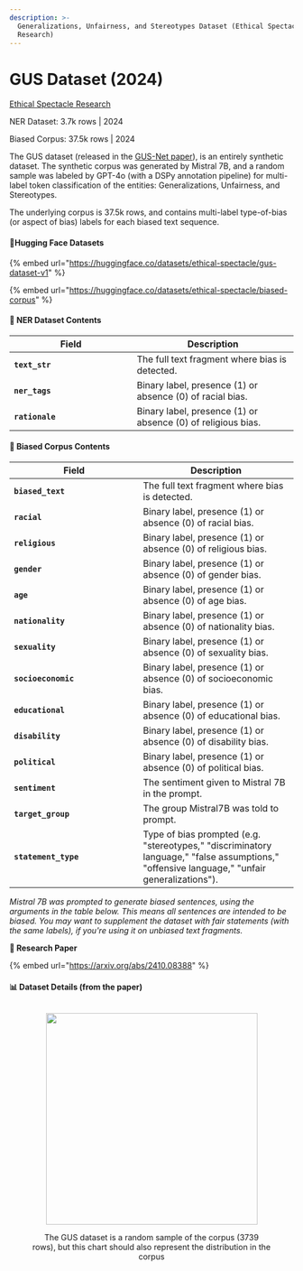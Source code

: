 ```yaml
---
description: >-
  Generalizations, Unfairness, and Stereotypes Dataset (Ethical Spectacle
  Research)
---
```


# GUS Dataset (2024)

[Ethical Spectacle Research](https://huggingface.co/ethical-spectacle)

NER Dataset: 3.7k rows | 2024

Biased Corpus: 37.5k rows | 2024

The GUS dataset (released in the [GUS-Net paper](https://arxiv.org/abs/2410.08388)), is an entirely synthetic dataset. The synthetic corpus was generated by Mistral 7B, and a random sample was labeled by GPT-4o (with a DSPy annotation pipeline) for multi-label token classification of the entities: Generalizations, Unfairness, and Stereotypes.&#x20;

The underlying corpus is 37.5k rows, and contains multi-label type-of-bias (or aspect of bias) labels for each biased text sequence.

#### 🤗Hugging Face Datasets

{% embed url="https://huggingface.co/datasets/ethical-spectacle/gus-dataset-v1" %}

{% embed url="https://huggingface.co/datasets/ethical-spectacle/biased-corpus" %}

#### **📑** NER Dataset Contents&#x20;

<table><thead><tr><th width="202">Field</th><th>Description</th></tr></thead><tbody><tr><td><strong><code>text_str</code></strong></td><td>The full text fragment where bias is detected.</td></tr><tr><td><strong><code>ner_tags</code></strong></td><td>Binary label, presence (1) or absence (0) of racial bias.</td></tr><tr><td><strong><code>rationale</code></strong></td><td>Binary label, presence (1) or absence (0) of religious bias.</td></tr></tbody></table>

#### **📑** Biased Corpus Contents

<table><thead><tr><th width="213">Field</th><th>Description</th></tr></thead><tbody><tr><td><strong><code>biased_text</code></strong></td><td>The full text fragment where bias is detected.</td></tr><tr><td><strong><code>racial</code></strong></td><td>Binary label, presence (1) or absence (0) of racial bias.</td></tr><tr><td><strong><code>religious</code></strong></td><td>Binary label, presence (1) or absence (0) of religious bias.</td></tr><tr><td><strong><code>gender</code></strong></td><td>Binary label, presence (1) or absence (0) of gender bias.</td></tr><tr><td><strong><code>age</code></strong></td><td>Binary label, presence (1) or absence (0) of age bias.</td></tr><tr><td><strong><code>nationality</code></strong></td><td>Binary label, presence (1) or absence (0) of nationality bias.</td></tr><tr><td><strong><code>sexuality</code></strong></td><td>Binary label, presence (1) or absence (0) of sexuality bias.</td></tr><tr><td><strong><code>socioeconomic</code></strong></td><td>Binary label, presence (1) or absence (0) of socioeconomic bias.</td></tr><tr><td><strong><code>educational</code></strong></td><td>Binary label, presence (1) or absence (0) of educational bias.</td></tr><tr><td><strong><code>disability</code></strong></td><td>Binary label, presence (1) or absence (0) of disability bias.</td></tr><tr><td><strong><code>political</code></strong></td><td>Binary label, presence (1) or absence (0) of political bias.</td></tr><tr><td><strong><code>sentiment</code></strong></td><td>The sentiment given to Mistral 7B in the prompt.</td></tr><tr><td><strong><code>target_group</code></strong></td><td>The group Mistral7B was told to prompt.</td></tr><tr><td><strong><code>statement_type</code></strong></td><td>Type of bias prompted (e.g. "stereotypes," "discriminatory language," "false assumptions," "offensive language," "unfair generalizations").</td></tr></tbody></table>

_Mistral 7B was prompted to generate biased sentences, using the arguments in the table below. This means all sentences are intended to be biased. You may want to supplement the dataset with fair statements (with the same labels), if you're using it on unbiased text fragments._

**📄 Research Paper**

{% embed url="https://arxiv.org/abs/2410.08388" %}

#### 📊 Dataset Details (from the paper)

<figure><img src="../../.gitbook/assets/Screenshot 2024-10-10 at 2.59.36 PM.png" alt=""><figcaption></figcaption></figure>

<div align="center">

<figure><img src="../../.gitbook/assets/Screenshot 2024-10-10 at 3.00.03 PM.png" alt="" width="375"><figcaption><p>The GUS dataset is a random sample of the corpus (3739 rows), but this chart should also represent the distribution in the corpus</p></figcaption></figure>

</div>
